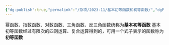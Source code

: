 ```yaml
---
{"dg-publish":true,"permalink":"/杂项/2023-11/基本初等函数和初等函数/","dgPassFrontmatter":true}
---
```


幂函数、指数函数、对数函数、三角函数、反三角函数统称为**基本初等函数**
基本初等函数经过有限次的四则运算、复合运算得到的，可用一个式子表示的函数称为**初等函数**